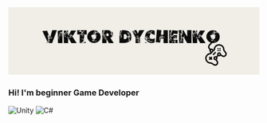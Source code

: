 ![logo](logo_6.png)
### Hi! I'm beginner Game Developer

![Unity](https://img.shields.io/badge/-Unity-0C0C0C?style=for-the-badge&logo=unity)
![C#](https://img.shields.io/badge/-С%23-0C0C0C?style=for-the-badge&logo=C#)


